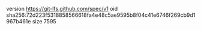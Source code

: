 version https://git-lfs.github.com/spec/v1
oid sha256:72d223f5318858566618fa4e48c5ae9595b8f04c41e6746f269cb9d1967b461e
size 7595
